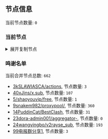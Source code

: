 
## 节点信息
当前节点数量: `0`
### 当前节点
<details>
  <summary>展开复制节点</summary>

    

</details>

### 鸣谢名单
当前合并节点总数: `662`
- [3kSLAWIASCA/actions](https://github.com/kSLAWIASCA/actions), 节点数量: `3`
- [40xJins/x.sub](https://github.com/0xJins/x.sub), 节点数量: `107`
- [5/shaoyouvip/free](https://github.com/shaoyouvip/free), 节点数量: `1`
- [9snakem982/proxypool/](https://github.com/snakem982/proxypool/), 节点数量: `360`
- [14PuddinCat/BestClash](https://github.com/PuddinCat/BestClash), 节点数量: `31`
- [23dora-admin001/aggregator-](https://github.com/dora-admin001/aggregator-), 节点数量: `0`
- [24wangyingbo/v2rayse_sub](https://github.com/wangyingbo/v2rayse_sub), 节点数量: `193`
- [99电报群分享1](https://github.com/cdddbc/getAirport), 节点数量: `3`


